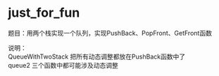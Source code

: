 # just_for_fun  

题目：用两个栈实现一个队列，实现PushBack、PopFront、GetFront函数  
  
说明：  
QueueWithTwoStack 把所有动态调整都放在PushBack函数中了  
queue2 三个函数中都可能涉及动态调整